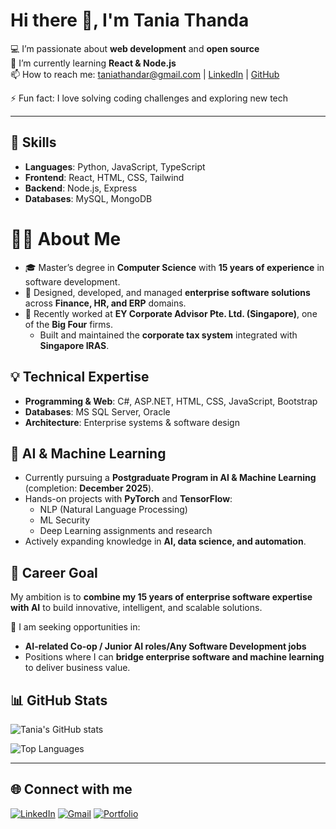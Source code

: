 # Hi there 👋, I'm Tania Thanda

💻 I’m passionate about **web development** and **open source**  
🌱 I’m currently learning **React & Node.js**  
📫 How to reach me: [taniathandar@gmail.com](mailto:taniathandar@gmail.com) | [LinkedIn](https://linkedin.com/in/your-link) | [GitHub](https://github.com/taniathanda)
 
⚡ Fun fact: I love solving coding challenges and exploring new tech  

---

## 🚀 Skills
- **Languages**: Python, JavaScript, TypeScript  
- **Frontend**: React, HTML, CSS, Tailwind  
- **Backend**: Node.js, Express  
- **Databases**: MySQL, MongoDB  

# 👩‍💻 About Me

- 🎓 Master’s degree in **Computer Science** with **15 years of experience** in software development.  
- 💼 Designed, developed, and managed **enterprise software solutions** across **Finance, HR, and ERP** domains.  
- 🏢 Recently worked at **EY Corporate Advisor Pte. Ltd. (Singapore)**, one of the **Big Four** firms.  
   - Built and maintained the **corporate tax system** integrated with **Singapore IRAS**.  

## 💡 Technical Expertise
- **Programming & Web**: C#, ASP.NET, HTML, CSS, JavaScript, Bootstrap  
- **Databases**: MS SQL Server, Oracle  
- **Architecture**: Enterprise systems & software design  

## 🤖 AI & Machine Learning
- Currently pursuing a **Postgraduate Program in AI & Machine Learning** (completion: **December 2025**).  
- Hands-on projects with **PyTorch** and **TensorFlow**:  
  - NLP (Natural Language Processing)  
  - ML Security  
  - Deep Learning assignments and research  
- Actively expanding knowledge in **AI, data science, and automation**.  

## 🎯 Career Goal
My ambition is to **combine my 15 years of enterprise software expertise with AI** to build innovative, intelligent, and scalable solutions.  

🌱 I am seeking opportunities in:  
- **AI-related Co-op / Junior AI roles/Any Software Development jobs**  
- Positions where I can **bridge enterprise software and machine learning** to deliver business value.  


## 📊 GitHub Stats
![Tania's GitHub stats](https://github-readme-stats.vercel.app/api?username=taniathanda&show_icons=true&theme=tokyonight)

![Top Languages](https://github-readme-stats.vercel.app/api/top-langs/?username=taniathanda&layout=compact&theme=tokyonight)

---

## 🌐 Connect with me
[![LinkedIn](https://img.shields.io/badge/LinkedIn-blue?logo=linkedin&logoColor=white)](https://linkedin.com/in/your-link)
[![Gmail](https://img.shields.io/badge/Gmail-red?logo=gmail&logoColor=white)](mailto:your-email@gmail.com)
[![Portfolio](https://img.shields.io/badge/Portfolio-000?logo=vercel&logoColor=white)](https://your-portfolio-link.com)
